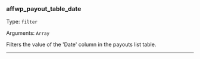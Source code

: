 ### affwp_payout_table_date

Type: `filter`

Arguments: `Array`

Filters the value of the 'Date' column in the payouts list table.

----

